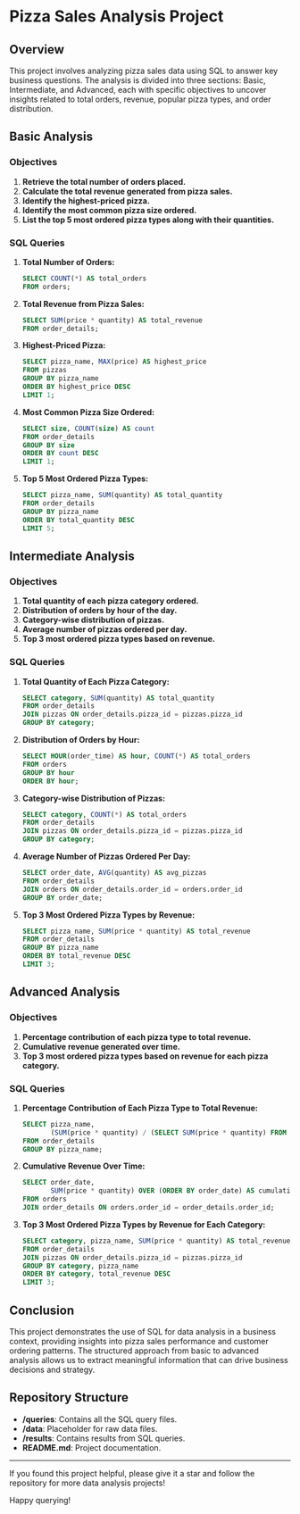 # Pizza Sales Analysis Project

## Overview

This project involves analyzing pizza sales data using SQL to answer key business questions. The analysis is divided into three sections: Basic, Intermediate, and Advanced, each with specific objectives to uncover insights related to total orders, revenue, popular pizza types, and order distribution.

## Basic Analysis

### Objectives

1. **Retrieve the total number of orders placed.**
2. **Calculate the total revenue generated from pizza sales.**
3. **Identify the highest-priced pizza.**
4. **Identify the most common pizza size ordered.**
5. **List the top 5 most ordered pizza types along with their quantities.**

### SQL Queries

1. **Total Number of Orders:**
   ```sql
   SELECT COUNT(*) AS total_orders
   FROM orders;
   ```

2. **Total Revenue from Pizza Sales:**
   ```sql
   SELECT SUM(price * quantity) AS total_revenue
   FROM order_details;
   ```

3. **Highest-Priced Pizza:**
   ```sql
   SELECT pizza_name, MAX(price) AS highest_price
   FROM pizzas
   GROUP BY pizza_name
   ORDER BY highest_price DESC
   LIMIT 1;
   ```

4. **Most Common Pizza Size Ordered:**
   ```sql
   SELECT size, COUNT(size) AS count
   FROM order_details
   GROUP BY size
   ORDER BY count DESC
   LIMIT 1;
   ```

5. **Top 5 Most Ordered Pizza Types:**
   ```sql
   SELECT pizza_name, SUM(quantity) AS total_quantity
   FROM order_details
   GROUP BY pizza_name
   ORDER BY total_quantity DESC
   LIMIT 5;
   ```

## Intermediate Analysis

### Objectives

1. **Total quantity of each pizza category ordered.**
2. **Distribution of orders by hour of the day.**
3. **Category-wise distribution of pizzas.**
4. **Average number of pizzas ordered per day.**
5. **Top 3 most ordered pizza types based on revenue.**

### SQL Queries

1. **Total Quantity of Each Pizza Category:**
   ```sql
   SELECT category, SUM(quantity) AS total_quantity
   FROM order_details
   JOIN pizzas ON order_details.pizza_id = pizzas.pizza_id
   GROUP BY category;
   ```

2. **Distribution of Orders by Hour:**
   ```sql
   SELECT HOUR(order_time) AS hour, COUNT(*) AS total_orders
   FROM orders
   GROUP BY hour
   ORDER BY hour;
   ```

3. **Category-wise Distribution of Pizzas:**
   ```sql
   SELECT category, COUNT(*) AS total_orders
   FROM order_details
   JOIN pizzas ON order_details.pizza_id = pizzas.pizza_id
   GROUP BY category;
   ```

4. **Average Number of Pizzas Ordered Per Day:**
   ```sql
   SELECT order_date, AVG(quantity) AS avg_pizzas
   FROM order_details
   JOIN orders ON order_details.order_id = orders.order_id
   GROUP BY order_date;
   ```

5. **Top 3 Most Ordered Pizza Types by Revenue:**
   ```sql
   SELECT pizza_name, SUM(price * quantity) AS total_revenue
   FROM order_details
   GROUP BY pizza_name
   ORDER BY total_revenue DESC
   LIMIT 3;
   ```

## Advanced Analysis

### Objectives

1. **Percentage contribution of each pizza type to total revenue.**
2. **Cumulative revenue generated over time.**
3. **Top 3 most ordered pizza types based on revenue for each pizza category.**

### SQL Queries

1. **Percentage Contribution of Each Pizza Type to Total Revenue:**
   ```sql
   SELECT pizza_name, 
          (SUM(price * quantity) / (SELECT SUM(price * quantity) FROM order_details)) * 100 AS revenue_percentage
   FROM order_details
   GROUP BY pizza_name;
   ```

2. **Cumulative Revenue Over Time:**
   ```sql
   SELECT order_date, 
          SUM(price * quantity) OVER (ORDER BY order_date) AS cumulative_revenue
   FROM orders
   JOIN order_details ON orders.order_id = order_details.order_id;
   ```

3. **Top 3 Most Ordered Pizza Types by Revenue for Each Category:**
   ```sql
   SELECT category, pizza_name, SUM(price * quantity) AS total_revenue
   FROM order_details
   JOIN pizzas ON order_details.pizza_id = pizzas.pizza_id
   GROUP BY category, pizza_name
   ORDER BY category, total_revenue DESC
   LIMIT 3;
   ```

## Conclusion

This project demonstrates the use of SQL for data analysis in a business context, providing insights into pizza sales performance and customer ordering patterns. The structured approach from basic to advanced analysis allows us to extract meaningful information that can drive business decisions and strategy.

## Repository Structure

- **/queries**: Contains all the SQL query files.
- **/data**: Placeholder for raw data files.
- **/results**: Contains results from SQL queries.
- **README.md**: Project documentation.

---

If you found this project helpful, please give it a star and follow the repository for more data analysis projects!

Happy querying!
